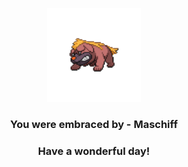 <p align="center">
    <img src="https://raw.githubusercontent.com/PokeAPI/sprites/master/sprites/pokemon/942.png" width="150" height="150">
</p>
<h3 align="center">You were embraced by - <b>Maschiff</b></h3>
<h3 align="center">Have a wonderful day!</h3>
